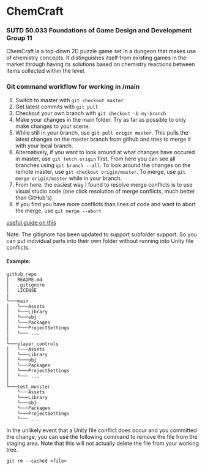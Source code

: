 # ChemCraft
### SUTD 50.033 Foundations of Game Design and Development Group 11
ChemCraft is a top-down 2D puzzle game set in a dungeon that makes use of chemistry concepts. It distinguishes itself from existing games in the market through having its solutions based on chemistry reactions between items collected within the level.

### Git command workflow for working in /main
1. Switch to master with `git checkout master`
1. Get latest commits with `git pull`
1. Checkout your own branch with `git checkout -b my-branch`
1. Make your changes in the main folder. Try as far as possible to only make changes to your scene.
1. While still in your branch, use `git pull origin master`. This pulls the latest changes on the master branch from github and tries to merge it with your local branch. 
1. Alternatively, if you want to look around at what changes have occured in master, use `git fetch origin` first. From here you can see all branches using `git branch --all`. To look around the changes on the remote master, use `git checkout origin/master`. To merge, use `git merge origin/master` while in your branch.
1. From here, the easiest way I found to resolve merge conflicts is to use visual studio code (one click resolution of merge conflicts, much better than GitHub's)
1. If you find you have more conflicts than lines of code and want to abort the merge, use `git merge --abort`

[useful guide on this](https://stackoverflow.com/questions/20101994/git-pull-from-master-into-the-development-branch)


Note: The gitignore has been updated to support subfolder support.
So you can put individual parts into their own folder without running into Unity file conflicts.

#### Example:
```
github_repo
│   README.md
│   .gitignore
│   LICENSE
|
└───main
│   └───Assets
│   └───Library
│   └───obj
│   └───Packages
│   └───ProjectSettings
│   └─── ...
|
└───player_controls
│   └───Assets
│   └───Library
│   └───obj
│   └───Packages
│   └───ProjectSettings
│   └─── ...
│   
└───test_monster
    └───Assets
    └───Library
    └───obj
    └───Packages
    └───ProjectSettings
    └─── ...
```

In the unlikely event that a Unity file conflict does occur and you committed the change, you can use the following command to remove the file from the staging area.
Note that this will not actually delete the file from your working tree.
```
git rm --cached <file>
```
